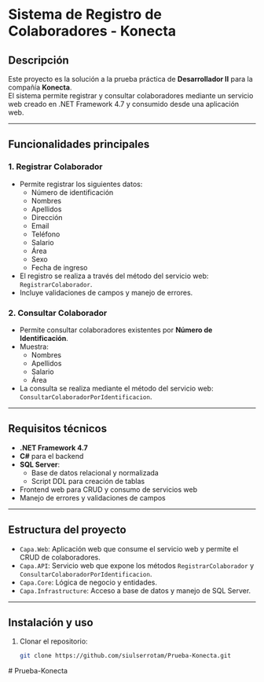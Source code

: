 # Sistema de Registro de Colaboradores - Konecta

## Descripción
Este proyecto es la solución a la prueba práctica de **Desarrollador II** para la compañía **Konecta**.  
El sistema permite registrar y consultar colaboradores mediante un servicio web creado en .NET Framework 4.7 y consumido desde una aplicación web.

---

## Funcionalidades principales

### 1. Registrar Colaborador
- Permite registrar los siguientes datos:
  - Número de identificación
  - Nombres
  - Apellidos
  - Dirección
  - Email
  - Teléfono
  - Salario
  - Área
  - Sexo
  - Fecha de ingreso
- El registro se realiza a través del método del servicio web: `RegistrarColaborador`.
- Incluye validaciones de campos y manejo de errores.

### 2. Consultar Colaborador
- Permite consultar colaboradores existentes por **Número de Identificación**.
- Muestra:
  - Nombres
  - Apellidos
  - Salario
  - Área
- La consulta se realiza mediante el método del servicio web: `ConsultarColaboradorPorIdentificacion`.

---

## Requisitos técnicos
- **.NET Framework 4.7**
- **C#** para el backend
- **SQL Server**:
  - Base de datos relacional y normalizada
  - Script DDL para creación de tablas
- Frontend web para CRUD y consumo de servicios web
- Manejo de errores y validaciones de campos

---

## Estructura del proyecto
- `Capa.Web`: Aplicación web que consume el servicio web y permite el CRUD de colaboradores.
- `Capa.API`: Servicio web que expone los métodos `RegistrarColaborador` y `ConsultarColaboradorPorIdentificacion`.
- `Capa.Core`: Lógica de negocio y entidades.
- `Capa.Infrastructure`: Acceso a base de datos y manejo de SQL Server.

---

## Instalación y uso
1. Clonar el repositorio:  
   ```bash
   git clone https://github.com/siulserrotam/Prueba-Konecta.git
﻿# Prueba-Konecta


